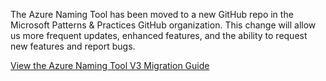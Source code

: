 The Azure Naming Tool has been moved to a new GitHub repo in the Microsoft Patterns & Practices GitHub organization. This change will allow us more frequent updates, enhanced features, and the ability to request new features and report bugs.

[View the Azure Naming Tool V3 Migration Guide](https://github.com/mspnp/AzureNamingTool/wiki/v3.0.0-Repository-Migration-Instructions)
